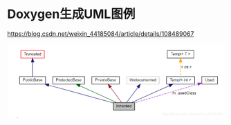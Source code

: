 # Doxygen生成UML图例


https://blog.csdn.net/weixin_44185084/article/details/108489067



![watermark,type_ZmFuZ3poZW5naGVpdGk,shadow_10,text_aHR0cHM6Ly9ibG9nLmNzZG4ubmV0L3dlaXhpbl80NDE4NTA4NA==,size_16,color_FFFFFF,t_70#pic_center](vx_images/5450420110845.png)























